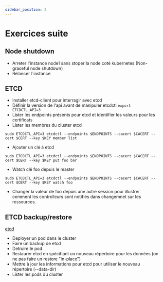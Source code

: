 ```yaml
---
sidebar_position: 2
---
```


# Exercices suite

## Node shutdown

- Arreter l'instance node1 sans stoper la node coté kubernetes (Non-graceful node shutdown)
- Relancer l'instance

## ETCD

- Installer etcd-client pour interragir avec etcd
- Définir la version de l'api avant de manipuler etcdctl `export ETCDCTL_API=3`
- Lister les endpoints présents pour etcd et identifier les valeurs pour les certificats
- Lister les membres du cluster etcd
```ssh
sudo ETCDCTL_API=3 etcdctl --endpoints $ENDPOINTS --cacert $CACERT --cert $CERT --key $KEY member list
```
- Ajouter un clé à etcd
```ssh
sudo ETCDCTL_API=3 etcdctl --endpoints $ENDPOINTS --cacert $CACERT --cert $CERT --key $KEY put foo bar
```
- Watch clé foo depuis le master
```ssh
sudo ETCDCTL_API=3 etcdctl --endpoints $ENDPOINTS --cacert $CACERT --cert $CERT --key $KEY watch foo
```
- Changer la valeur de foo depuis une autre session pour illustrer comment les controlleurs sont notifiés dans changemnet sur les ressources.

## ETCD backup/restore

[etcd](https://etcd.io/docs/v3.3/op-guide/recovery/)

- Deployer un pod dans le cluster
- Faire un backup de etcd
- Detruire le pod
- Restaurer etcd en spécifiant un nouveau répertoire pour les données (on ne pas faire un restore "in-place")
- Mettre à jour les informations pour etcd pour utiliser le nouveau répertoire (--data-dir)
- Lister les pods du cluster
